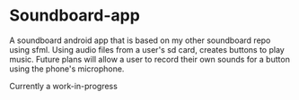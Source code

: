 # Soundboard-app
A soundboard android app that is based on my other soundboard repo using sfml. 
Using audio files from a user's sd card, creates buttons to play music.
Future plans will allow a user to record their own sounds for a button using the phone's microphone.

Currently a work-in-progress
